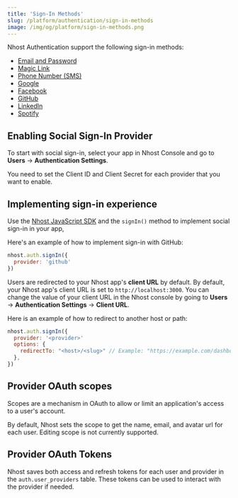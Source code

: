 ```yaml
---
title: 'Sign-In Methods'
slug: /platform/authentication/sign-in-methods
image: /img/og/platform/sign-in-methods.png
---
```


Nhost Authentication support the following sign-in methods:

- [Email and Password](/platform/authentication/sign-in-with-email-and-password)
- [Magic Link](/platform/authentication/sign-in-with-magic-link)
- [Phone Number (SMS)](/platform/authentication/sign-in-with-phone-number-sms)
- [Google](/platform/authentication/sign-in-with-google)
- [Facebook](/platform/authentication/sign-in-with-facebook)
- [GitHub](/platform/authentication/sign-in-with-github)
- [LinkedIn](/platform/authentication/sign-in-with-linkedin)
- [Spotify](/platform/authentication/sign-in-with-spotify)

## Enabling Social Sign-In Provider

To start with social sign-in, select your app in Nhost Console and go to **Users** → **Authentication Settings**.

You need to set the Client ID and Client Secret for each provider that you want to enable.

## Implementing sign-in experience

Use the [Nhost JavaScript SDK](/reference/javascript) and the `signIn()` method to implement social sign-in in your app,

Here's an example of how to implement sign-in with GitHub:

```js
nhost.auth.signIn({
  provider: 'github'
})
```

Users are redirected to your Nhost app's **client URL** by default. By default, your Nhost app's client URL is set to `http://localhost:3000`. You can change the value of your client URL in the Nhost console by going to **Users** → **Authentication Settings** → **Client URL**.


Here is an example of how to redirect to another host or path:

```js
nhost.auth.signIn({
  provider: '<provider>'
  options: {
    redirectTo: "<host>/<slug>" // Example: "https://example.com/dashboard"
  },
})
```

## Provider OAuth scopes

Scopes are a mechanism in OAuth to allow or limit an application's access to a user's account.

By default, Nhost sets the scope to get the name, email, and avatar url for each user. Editing scope is not currently supported.

## Provider OAuth Tokens

Nhost saves both access and refresh tokens for each user and provider in the `auth.user_providers` table. These tokens can be used to interact with the provider if needed.
